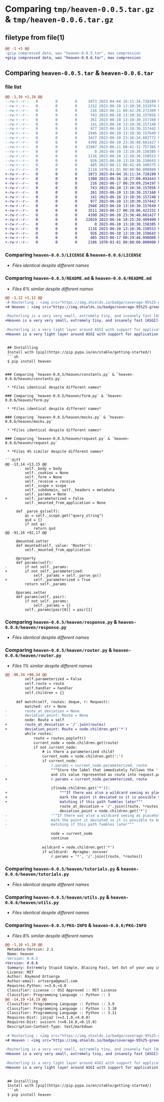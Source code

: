 # Comparing `tmp/heaven-0.0.5.tar.gz` & `tmp/heaven-0.0.6.tar.gz`

## filetype from file(1)

```diff
@@ -1 +1 @@
-gzip compressed data, was "heaven-0.0.5.tar", max compression
+gzip compressed data, was "heaven-0.0.6.tar", max compression
```

## Comparing `heaven-0.0.5.tar` & `heaven-0.0.6.tar`

### file list

```diff
@@ -1,16 +1,16 @@
--rw-r--r--   0        0        0     1073 2023-04-04 16:11:34.728189 heaven-0.0.5/LICENSE
--rw-r--r--   0        0        0     1312 2023-06-10 13:10:30.152074 heaven-0.0.5/README.md
--rw-r--r--   0        0        0      216 2023-06-11 00:42:20.272309 heaven-0.0.5/heaven/__init__.py
--rw-r--r--   0        0        0      743 2023-06-10 13:10:30.157056 heaven-0.0.5/heaven/constants.py
--rw-r--r--   0        0        0      261 2023-06-10 13:10:30.157160 heaven-0.0.5/heaven/context.py
--rw-r--r--   0        0        0      141 2023-06-10 13:10:30.157248 heaven-0.0.5/heaven/errors.py
--rw-r--r--   0        0        0      977 2023-06-10 13:10:30.157442 heaven-0.0.5/heaven/form.py
--rw-r--r--   0        0        0     2946 2023-06-10 13:10:30.157649 heaven-0.0.5/heaven/mocks.py
--rw-r--r--   0        0        0     3427 2023-06-10 23:16:34.082772 heaven-0.0.5/heaven/request.py
--rw-r--r--   0        0        0     4390 2023-06-10 23:36:48.661427 heaven-0.0.5/heaven/response.py
--rw-r--r--   0        0        0    21987 2023-06-11 00:41:32.757365 heaven-0.0.5/heaven/router.py
--rw-r--r--   0        0        0        0 2023-06-10 13:10:30.158385 heaven-0.0.5/heaven/server.py
--rw-r--r--   0        0        0     1116 2023-06-10 13:10:30.158553 heaven-0.0.5/heaven/tutorials.py
--rw-r--r--   0        0        0      926 2023-06-10 13:10:30.158643 heaven-0.0.5/heaven/utils.py
--rw-r--r--   0        0        0      485 2023-06-11 00:42:49.100375 heaven-0.0.5/pyproject.toml
--rw-r--r--   0        0        0     2118 1970-01-01 00:00:00.000000 heaven-0.0.5/PKG-INFO
+-rw-r--r--   0        0        0     1073 2023-04-04 16:11:34.728189 heaven-0.0.6/LICENSE
+-rw-r--r--   0        0        0     1300 2023-06-16 18:27:00.893443 heaven-0.0.6/README.md
+-rw-r--r--   0        0        0      216 2023-06-17 00:29:09.254197 heaven-0.0.6/heaven/__init__.py
+-rw-r--r--   0        0        0      743 2023-06-10 13:10:30.157056 heaven-0.0.6/heaven/constants.py
+-rw-r--r--   0        0        0      261 2023-06-10 13:10:30.157160 heaven-0.0.6/heaven/context.py
+-rw-r--r--   0        0        0      141 2023-06-10 13:10:30.157248 heaven-0.0.6/heaven/errors.py
+-rw-r--r--   0        0        0      977 2023-06-10 13:10:30.157442 heaven-0.0.6/heaven/form.py
+-rw-r--r--   0        0        0     2946 2023-06-10 13:10:30.157649 heaven-0.0.6/heaven/mocks.py
+-rw-r--r--   0        0        0     3511 2023-06-17 00:28:06.422331 heaven-0.0.6/heaven/request.py
+-rw-r--r--   0        0        0     4390 2023-06-10 23:36:48.661427 heaven-0.0.6/heaven/response.py
+-rw-r--r--   0        0        0    22029 2023-06-16 18:25:20.409409 heaven-0.0.6/heaven/router.py
+-rw-r--r--   0        0        0        0 2023-06-10 13:10:30.158385 heaven-0.0.6/heaven/server.py
+-rw-r--r--   0        0        0     1116 2023-06-10 13:10:30.158553 heaven-0.0.6/heaven/tutorials.py
+-rw-r--r--   0        0        0      926 2023-06-10 13:10:30.158643 heaven-0.0.6/heaven/utils.py
+-rw-r--r--   0        0        0      485 2023-06-17 00:29:48.990808 heaven-0.0.6/pyproject.toml
+-rw-r--r--   0        0        0     2106 1970-01-01 00:00:00.000000 heaven-0.0.6/PKG-INFO
```

### Comparing `heaven-0.0.5/LICENSE` & `heaven-0.0.6/LICENSE`

 * *Files identical despite different names*

### Comparing `heaven-0.0.5/README.md` & `heaven-0.0.6/README.md`

 * *Files 6% similar despite different names*

```diff
@@ -1,12 +1,12 @@
-# Routerling : <img src="https://img.shields.io/badge/coverage-95%25-green" />
+# Heaven : <img src="https://img.shields.io/badge/coverage-95%25-green" />
 
-Routerling is a very very small, extremely tiny, and insanely fast [ASGI](https://asgi.readthedocs.io) web application framework. It was designed to facilitate productivity by allowing for complete mastery in 7 minutes or less.
+Heaven is a very very small, extremely tiny, and insanely fast [ASGI](https://asgi.readthedocs.io) web application framework. It was designed to facilitate productivity by allowing for complete mastery in 7 minutes or less.
 
-Routerling is a very light layer around ASGI with support for application mounting and is perhaps the simplest and one of the fastest python web frameworks (biased opinion of course).
+Heaven is a very light layer around ASGI with support for application mounting and is perhaps the simplest and one of the fastest python web frameworks (biased opinion of course).
 
 
 ## Installling
 Install with [pip](https://pip.pypa.io/en/stable/getting-started/)
 ```sh
 $ pip install heaven
 ```
```

### Comparing `heaven-0.0.5/heaven/constants.py` & `heaven-0.0.6/heaven/constants.py`

 * *Files identical despite different names*

### Comparing `heaven-0.0.5/heaven/form.py` & `heaven-0.0.6/heaven/form.py`

 * *Files identical despite different names*

### Comparing `heaven-0.0.5/heaven/mocks.py` & `heaven-0.0.6/heaven/mocks.py`

 * *Files identical despite different names*

### Comparing `heaven-0.0.5/heaven/request.py` & `heaven-0.0.6/heaven/request.py`

 * *Files 4% similar despite different names*

```diff
@@ -13,14 +13,15 @@
         self._body = body
         self._cookies = None
         self._form = None
         self._receive = receive
         self._scope = scope
         self._subdomain, self._headers = metadata
         self._params = None
+        self._parameterized = False
         self._mounted_from_application = None
 
     def _parse_qs(self):
         qs = self._scope.get("query_string")
         qsd = {}
         if not qs:
             return qsd
@@ -91,16 +92,17 @@
 
     @mounted.setter
     def mounted(self, value: 'Router'):
         self._mounted_from_application
 
     @property
     def params(self):
-        if not self._params:
+        if not self._parameterized:
             self._params = self._parse_qs()
+            self._parameterized = True
         return self._params
 
     @params.setter
     def params(self, pair):
         if not self._params:
             self._params = {}
         self._params[pair[0]] = pair[1]
```

### Comparing `heaven-0.0.5/heaven/response.py` & `heaven-0.0.6/heaven/response.py`

 * *Files identical despite different names*

### Comparing `heaven-0.0.5/heaven/router.py` & `heaven-0.0.6/heaven/router.py`

 * *Files 1% similar despite different names*

```diff
@@ -90,34 +90,34 @@
         self.parameterized = False
         self.route = route
         self.handler = handler
         self.children = {}
 
     def match(self, routes: deque, r: Request):
         matched: str = None
-        route_at_deviation = None
-        deviation_point: Route = None
         node: Route = self
+        route_at_deviation = '/'.join(routes)
+        deviation_point: Route = node.children.get('*')
         while routes:
             route = routes.popleft()
             current_node = node.children.get(route)
             if not current_node:
                 # is there a parameterized child?
                 current_node = node.children.get(':')
                 if current_node:
-                    r.params = current_node.parameterized, route
                     """Store the label that immediately follows the ':' represented by paremeterized
                     and its value represented as route into request.params"""
+                    r.params = current_node.parameterized, route
 
                     if(node.children.get('*')):
+                        """If there was also a wildcard seeing as placeholder ':' takes precedence, then
+                        mark the point it deviated so it is possible to backtrack and use that point for
+                        matching if this path fumbles later"""
                         route_at_deviation = '/'.join([route, *routes])
                         deviation_point = node.children.get('*')
-                    """If there was also a wildcard seeing as placeholder ':' takes precedence, then
-                    mark the point it deviated so it is possible to backtrack and use that point for
-                    matching if this path fumbles later"""
 
                     node = current_node
                     continue
 
                 wildcard = node.children.get('*')
                 if wildcard:  #pragma: nocover
                     r.params = '*', '/'.join([route, *routes])
```

### Comparing `heaven-0.0.5/heaven/tutorials.py` & `heaven-0.0.6/heaven/tutorials.py`

 * *Files identical despite different names*

### Comparing `heaven-0.0.5/heaven/utils.py` & `heaven-0.0.6/heaven/utils.py`

 * *Files identical despite different names*

### Comparing `heaven-0.0.5/PKG-INFO` & `heaven-0.0.6/PKG-INFO`

 * *Files 8% similar despite different names*

```diff
@@ -1,10 +1,10 @@
 Metadata-Version: 2.1
 Name: heaven
-Version: 0.0.5
+Version: 0.0.6
 Summary: Extremely Stupid Simple, Blazing Fast, Get Out of your way immediately Microframework for building Python Web Applications.
 License: MIT
 Author: Raymond Ortserga
 Author-email: ortserga@gmail.com
 Requires-Python: >=3.6,<4.0
 Classifier: License :: OSI Approved :: MIT License
 Classifier: Programming Language :: Python :: 3
@@ -14,19 +14,19 @@
 Classifier: Programming Language :: Python :: 3.9
 Classifier: Programming Language :: Python :: 3.10
 Classifier: Programming Language :: Python :: 3.11
 Requires-Dist: jinja2 (>=3.1.0,<4.0.0)
 Requires-Dist: uvicorn (>=0.14.0,<0.15.0)
 Description-Content-Type: text/markdown
 
-# Routerling : <img src="https://img.shields.io/badge/coverage-95%25-green" />
+# Heaven : <img src="https://img.shields.io/badge/coverage-95%25-green" />
 
-Routerling is a very very small, extremely tiny, and insanely fast [ASGI](https://asgi.readthedocs.io) web application framework. It was designed to facilitate productivity by allowing for complete mastery in 7 minutes or less.
+Heaven is a very very small, extremely tiny, and insanely fast [ASGI](https://asgi.readthedocs.io) web application framework. It was designed to facilitate productivity by allowing for complete mastery in 7 minutes or less.
 
-Routerling is a very light layer around ASGI with support for application mounting and is perhaps the simplest and one of the fastest python web frameworks (biased opinion of course).
+Heaven is a very light layer around ASGI with support for application mounting and is perhaps the simplest and one of the fastest python web frameworks (biased opinion of course).
 
 
 ## Installling
 Install with [pip](https://pip.pypa.io/en/stable/getting-started/)
 ```sh
 $ pip install heaven
 ```
```

